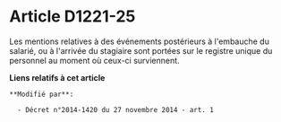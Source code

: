 # Article D1221-25

Les mentions relatives à des événements postérieurs   à l'embauche du salarié, ou à l'arrivée du stagiaire sont portées sur
le registre unique du personnel au moment où ceux-ci surviennent.

**Liens relatifs à cet article**

	**Modifié par**:

	  - Décret n°2014-1420 du 27 novembre 2014 - art. 1
